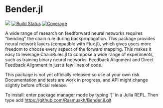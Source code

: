 # Bender.jl

[![](https://img.shields.io/badge/docs-dev-blue.svg)](https://rasmuskh.github.io/Bender.jl/dev/)
[![Build Status](https://github.com/Rasmuskh/Bender.jl/actions/workflows/CI.yml/badge.svg?branch=main)](https://github.com/Rasmuskh/Bender.jl/actions/workflows/CI.yml?query=branch%3Amain)
[![Coverage](https://codecov.io/gh/Rasmuskh/Bender.jl/branch/main/graph/badge.svg)](https://codecov.io/gh/Rasmuskh/Bender.jl)

A wide range of research on feedforward neural networks requires "bending" the chain rule during backpropagation. This package provides neural network layers (compatible with Flux.jl), which gives users more freedom to choose every aspect of the forward mapping. This makes it easy to leverage ChainRules.jl to compose a wide range of experiments, such as training binary neural networks, Feedback Alignment and Direct Feedback Alignment in just a few lines of code.

This package is not yet officially released so use at your own risk. Documentation and tests are work in progress, and API might change slightly before official release.

To install: enter package manager mode by typing ']' in a Julia REPL. Then type add https://github.com/Rasmuskh/Bender.jl.git
